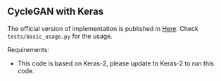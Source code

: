 CycleGAN with Keras
---

The official version of implementation is published in [Here](https://github.com/junyanz/CycleGAN).
Check `tests/basic_usage.py` for the usage.

Requirements:
- This code is based on Keras-2, please update to Keras-2 to run this code.


